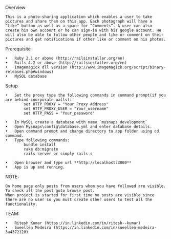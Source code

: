 Overview

    This is a photo-sharing application which enables a user to take pictures and share them on this app. Each photograph will have a “Like” button as well as a space for “Comments”. A user can also create his own account or he can sign-in with his google account. He will also be able to follow other people and like or comment on their pictures and get notifications if other like or comment on his photos.
    
Prerequisite

    •   Ruby 2.1 or above (http://railsinstaller.org/en)
    •	Rails 4.2 or above (http://railsinstaller.org/en)
    •	Imagemagick dll version (http://www.imagemagick.org/script/binary-releases.php#windows)
    •	MySQL database
    
Setup

    •	Set the proxy type the following commands in command prompt(if you are behind coorporate walls):
            set HTTP_PROXY = "Your Proxy Address"
            set HTTP_PROXY_USER = "Your_username"
            set HTTP_PASS = "Your_password"
            
    •	In MySQL create a database with name `mysnaps_development`
    •	Open Mysnaps\config\database.yml and enter database details.
    •	Open command prompt and change directory to app folder using cd command.
    •	Type following commands:
            bundle install
            rake db:migrate
            rails server or simply rails s
            
    •	Open browser and type url **http://localhost:3000**
    •	App is up and running.

NOTE:  

    On home page only posts from users whom you have followed are visible. To check all the post goto browse post. 
    When project is started for first time no posts are visible since there are no user so you must create other users to test all the functionality.

TEAM:

    •   Ritesh Kumar (https://in.linkedin.com/in/ritesh--kumar)
    •   Sueellen Medeira (https://in.linkedin.com/in/sueellen-medeira-3a4372120)
    